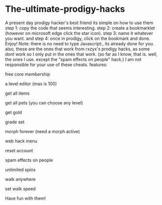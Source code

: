 # The-ultimate-prodigy-hacks
A present day prodigy hacker's best friend
its simple on how to use them
step 1: copy the code that seems interesting.
step 2: create a bookmarklet (however on microsoft edge click the star icon).
step 3: name it whatever you want.
and step 4: once in prodigy, click on the bookmark and done.
Enjoy!
Note: there is no need to type Javascript:, its already done for you. also, these are the ones that work from rxzyx's prodigy hacks, as some dont work so I only put in the ones that work. (so far as I know, that is. well, the ones I use. except the "spam effects on people" hack.)
I am not responsible for your use of these cheats.
features:

free core membership

a level editor (max is 100)

get all items

get all pets (you can choose any level)

get gold

grade set

morph forever (need a morph active)

web hack menu

reset account

spam effects on people

unlimited spins

walk anywhere

set walk speed

Have fun with them!
